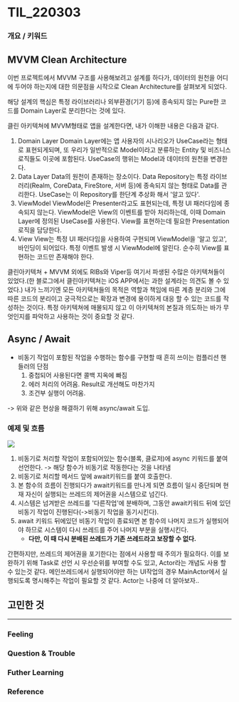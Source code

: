 # TIL_220303

### 개요 / 키워드

## MVVM Clean Architecture

이번 프로젝트에서 MVVM 구조를 사용해보려고 설계를 하다가, 데이터의 원천을 어디에 두어야 하는지에 대한 의문점을 시작으로 Clean Architecture를 살펴보게 되었다.

해당 설계의 핵심은 특정 라이브러리나 외부환경(기기 등)에 종속되지 않는 Pure한 코드를 Domain Layer로 분리한다는 것에 있다. 

클린 아키텍쳐에 MVVM형태로 앱을 설계한다면, 내가 이해한 내용은 다음과 같다.

1. Domain Layer
    Domain Layer에는 앱 사용자의 시나리오가 UseCase라는 형태로 표현되게되며, 또 우리가 일반적으로 Model이라고 분류하는 Entity 및 비즈니스 로직들도 이곳에 포함된다. UseCase의 행위는 Model과 데이터의 원천을 변경한다.
2. Data Layer
    Data의 원천이 존재하는 장소이다. Data Repository는 특정 라이브러리(Realm, CoreData, FireStore, 서버 등)에 종속되지 않는 형태로 Data를 관리한다. UseCase는 이 Repository를 한단계 추상화 해서 '알고 있다'.
3. ViewModel
    ViewModel은 Presenter라고도 표현되는데, 특정 UI 패러다임에 종속되지 않는다. ViewModel은 View의 이벤트를 받아 처리하는데, 이때 Domain Layer에 정의된 UseCase를 사용한다. View를 표현하는데 필요한 Presentation 로직을 담당한다.
4. View
    View는 특정 UI 패러다임을 사용하여 구현되며 ViewModel을 '알고 있고', 바인딩이 되어있다. 특정 이벤트 발생 시 ViewModel에 알린다. 순수히 View를 표현하는 코드만 존재해야 한다.
   

클린아키텍쳐 + MVVM 외에도 RIBs와 Viper등 여기서 파생된 수많은 아키텍쳐들이 있었다.(한 블로그에서 클린아키텍쳐는 iOS APP에서는 과한 설계라는 의견도 볼 수 있었다.) 
내가 느끼기엔 모든 아키텍쳐들의 목적은 역할과 책임에 따른 계층 분리와 그에 따른 코드의 분리이고 궁극적으로는 확장과 변경에 용이하게 대응 할 수 있는 코드를 작성하는 것이다. 특정 아키텍쳐에 매몰되지 않고 이 아키텍쳐의 본질과 의도하는 바가 무엇인지를 파악하고 사용하는 것이 중요할 것 같다.

## Async / Await
- 비동기 작업이 포함된 작업을 수행하는 함수를 구현할 때 흔히 쓰이는 컴플리션 핸들러의 단점
  1. 중첩되어 사용된다면 콜백 지옥에 빠짐
  2. 에러 처리의 어려움. Result로 개선해도 마찬가지
  3. 조건부 실행이 어려움.

-> 위와 같은 현상을 해결하기 위해 async/await 도입.

### 예제 및 흐름
![](2022-03-04-10-44-15.png)

1. 비동기로 처리할 작업이 포함되어있는 함수(블록, 클로저)에 async 키워드를 붙여 선언한다. -> 해당 함수가 비동기로 작동한다는 것을 나타냄
2. 비동기로 처리할 메서드 앞에 await키워드를 붙여 호출한다.
3. 본 함수의 흐름이 진행되다가 await키워드를 만나게 되면 흐름이 일시 중단되며 현재 자신이 실행되는 쓰레드의 제어권을 시스템으로 넘긴다.
4. 시스템은 넘겨받은 쓰레드를 '다른작업'에 분배하며, 그동안 await키워드 뒤에 있던 비동기 작업이 진행된다(->비동기 작업을 동기시킨다).
5. await 키워드 뒤에있던 비동기 작업이 종료되면 본 함수의 나머지 코드가 실행되어야 하므로 시스템이 다시 쓰레드를 주어 나머지 부분을 실행시킨다.
    * **다만, 이 때 다시 분배된 쓰레드가 기존 쓰레드라고 보장할 수 없다.** 

간편하지만, 쓰레드의 제어권을 포기한다는 점에서 사용할 때 주의가 필요하다. 이를 보완하기 위해 Task로 선언 시 우선순위를 부여할 수도 있고, Actor라는 개념도 사용 할 수 있는것 같다. 메인쓰레드에서 실행되어야만 하는 UI작업의 경우 MainActor에서 실행되도록 명시해주는 작업이 필요할 것 같다. Actor는 나중에 더 알아보자..

## 고민한 것

---
### Feeling

### Question & Trouble

### Futher Learning

### Reference